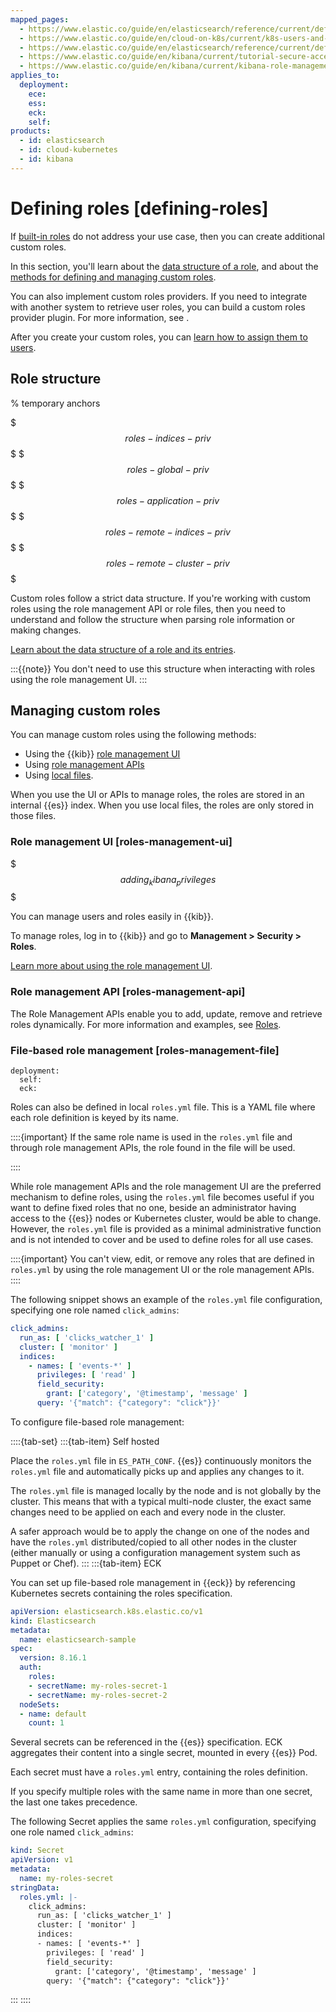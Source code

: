 ```yaml
---
mapped_pages:
  - https://www.elastic.co/guide/en/elasticsearch/reference/current/defining-roles.html
  - https://www.elastic.co/guide/en/cloud-on-k8s/current/k8s-users-and-roles.html
  - https://www.elastic.co/guide/en/elasticsearch/reference/current/defining-roles.html
  - https://www.elastic.co/guide/en/kibana/current/tutorial-secure-access-to-kibana.html
  - https://www.elastic.co/guide/en/kibana/current/kibana-role-management.html
applies_to:
  deployment:
    ece:
    ess:
    eck:
    self:
products:
  - id: elasticsearch
  - id: cloud-kubernetes
  - id: kibana
---
```


# Defining roles [defining-roles]

If [built-in roles](elasticsearch://reference/elasticsearch/roles.md) do not address your use case, then you can create additional custom roles.

In this section, you'll learn about the [data structure of a role](#role-structure), and about the [methods for defining and managing custom roles](#managing-custom-roles).

You can also implement custom roles providers. If you need to integrate with another system to retrieve user roles, you can build a custom roles provider plugin. For more information, see [](/deploy-manage/users-roles/cluster-or-deployment-auth/authorization-plugins.md).

After you create your custom roles, you can [learn how to assign them to users](/deploy-manage/users-roles/cluster-or-deployment-auth/user-roles.md#assign-roles-to-users).

## Role structure

% temporary anchors

$$$roles-indices-priv$$$
$$$roles-global-priv$$$
$$$roles-application-priv$$$
$$$roles-remote-indices-priv$$$
$$$roles-remote-cluster-priv$$$

Custom roles follow a strict data structure. If you're working with custom roles using the role management API or role files, then you need to understand and follow the structure when parsing role information or making changes.

[Learn about the data structure of a role and its entries](/deploy-manage/users-roles/cluster-or-deployment-auth/role-structure.md).

:::{{note}}
You don't need to use this structure when interacting with roles using the role management UI.
:::

## Managing custom roles

You can manage custom roles using the following methods:

* Using the {{kib}} [role management UI](#roles-management-ui)
* Using [role management APIs](#roles-management-api)
* Using [local files](#roles-management-file).

When you use the UI or APIs to manage roles, the roles are stored in an internal {{es}} index. When you use local files, the roles are only stored in those files.

### Role management UI [roles-management-ui]
$$$adding_kibana_privileges$$$

You can manage users and roles easily in {{kib}}.

To manage roles, log in to {{kib}} and go to **Management > Security > Roles**.

[Learn more about using the role management UI](/deploy-manage/users-roles/cluster-or-deployment-auth/kibana-role-management.md).

### Role management API [roles-management-api]

The Role Management APIs enable you to add, update, remove and retrieve roles dynamically. For more information and examples, see [Roles](https://www.elastic.co/docs/api/doc/elasticsearch/group/endpoint-security).


### File-based role management [roles-management-file]

```{applies_to}
deployment:
  self:
  eck:
```

Roles can also be defined in local `roles.yml` file. This is a YAML file where each role definition is keyed by its name.

::::{important}
If the same role name is used in the `roles.yml` file and through role management APIs, the role found in the file will be used.

::::


While role management APIs and the role management UI are the preferred mechanism to define roles, using the `roles.yml` file becomes useful if you want to define fixed roles that no one, beside an administrator having access to the {{es}} nodes or Kubernetes cluster, would be able to change. However, the `roles.yml` file is provided as a minimal administrative function and is not intended to cover and be used to define roles for all use cases.

::::{important}
You can't view, edit, or remove any roles that are defined in `roles.yml` by using the role management UI or the role management APIs.
::::

The following snippet shows an example of the `roles.yml` file configuration, specifying one role named `click_admins`:

```yaml
click_admins:
  run_as: [ 'clicks_watcher_1' ]
  cluster: [ 'monitor' ]
  indices:
    - names: [ 'events-*' ]
      privileges: [ 'read' ]
      field_security:
        grant: ['category', '@timestamp', 'message' ]
      query: '{"match": {"category": "click"}}'
```

To configure file-based role management:

::::{tab-set}
:::{tab-item} Self hosted

Place the `roles.yml` file in `ES_PATH_CONF`. {{es}} continuously monitors the `roles.yml` file and automatically picks up and applies any changes to it.

The `roles.yml` file is managed locally by the node and is not globally by the cluster. This means that with a typical multi-node cluster, the exact same changes need to be applied on each and every node in the cluster.

A safer approach would be to apply the change on one of the nodes and have the `roles.yml` distributed/copied to all other nodes in the cluster (either manually or using a configuration management system such as Puppet or Chef).
:::
:::{tab-item} ECK

You can set up file-based role management in {{eck}} by referencing Kubernetes secrets containing the roles specification.

```yaml
apiVersion: elasticsearch.k8s.elastic.co/v1
kind: Elasticsearch
metadata:
  name: elasticsearch-sample
spec:
  version: 8.16.1
  auth:
    roles:
    - secretName: my-roles-secret-1
    - secretName: my-roles-secret-2
  nodeSets:
  - name: default
    count: 1
```

Several secrets can be referenced in the {{es}} specification. ECK aggregates their content into a single secret, mounted in every {{es}} Pod.

Each secret must have a `roles.yml` entry, containing the roles definition.

If you specify multiple roles with the same name in more than one secret, the last one takes precedence.

The following Secret applies the same `roles.yml` configuration, specifying one role named `click_admins`:

```yaml
kind: Secret
apiVersion: v1
metadata:
  name: my-roles-secret
stringData:
  roles.yml: |-
    click_admins:
      run_as: [ 'clicks_watcher_1' ]
      cluster: [ 'monitor' ]
      indices:
      - names: [ 'events-*' ]
        privileges: [ 'read' ]
        field_security:
          grant: ['category', '@timestamp', 'message' ]
        query: '{"match": {"category": "click"}}'
```
:::
::::